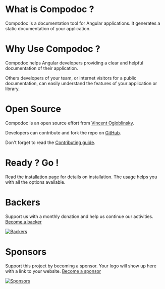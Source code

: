 # What is Compodoc ?

Compodoc is a documentation tool for Angular applications. It generates a static documentation of your application.

# Why Use Compodoc ?

Compodoc helps Angular developers providing a clear and helpful documentation of their application.

Others developers of your team, or internet visitors for a public documentation, can easily understand the features of your application or library.

# Open Source

Compodoc is an open source effort from [Vincent Ogloblinsky](http://www.vincentogloblinsky.com).

Developers can contribute and fork the repo on [GitHub](https://github.com/compodoc/compodoc).

Don't forget to read the [Contributing guide](https://github.com/compodoc/compodoc/blob/master/CONTRIBUTING.md).

# Ready ? Go !

Read the [installation](./installation.html) page for details on installation. The [usage](./usage.html) helps you with all the options available.

# Backers

Support us with a monthly donation and help us continue our activities. [Become a backer][support-url]

[![Backers][backers-image]][support-url]

# Sponsors

Support this project by becoming a sponsor. Your logo will show up here with a link to your website. [Become a sponsor][support-url]

[![Sponsors][sponsors-image]][support-url]

[support-url]: https://opencollective.com/compodoc#support
[backers-image]: https://opencollective.com/compodoc/backers.svg
[sponsors-image]: https://opencollective.com/compodoc/sponsors.svg